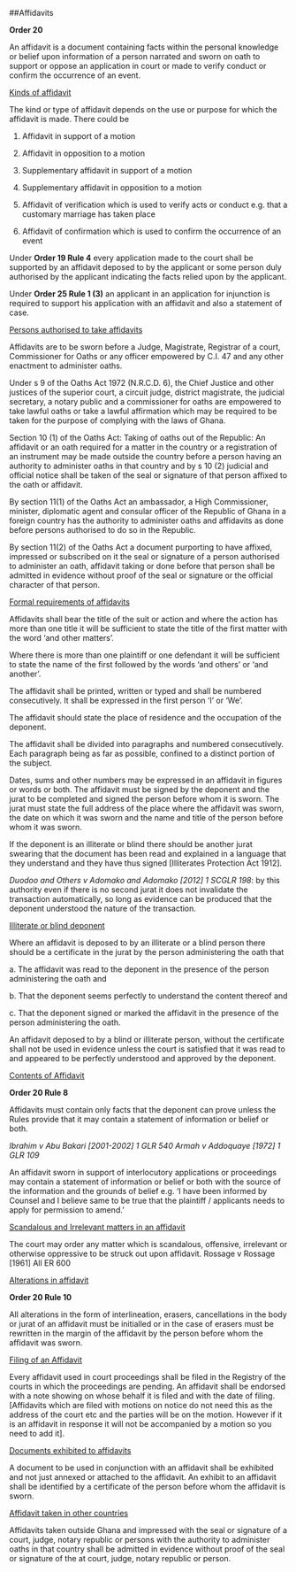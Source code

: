 
##Affidavits 

**Order 20**   

An affidavit is a document containing facts within the personal knowledge or belief upon information of a person narrated and sworn on oath to support or oppose an application in court or made to verify conduct or confirm the occurrence of an event. 

<u>Kinds of affidavit</u>

The kind or type of affidavit depends on the use or purpose for which the affidavit is made. There could be 

1. Affidavit in support of a motion

2. Affidavit in opposition to a motion 

3. Supplementary affidavit in support of a motion 

4. Supplementary affidavit in opposition to a motion

5. Affidavit of verification which is used to verify acts or conduct e.g. that a customary marriage has taken place

6. Affidavit of confirmation which is used to confirm the occurrence of an event 

Under **Order 19 Rule 4** every application made to the court shall be supported by an affidavit deposed to by the applicant or some person duly authorised by the applicant indicating the facts relied upon by the applicant.

Under **Order 25 Rule 1 (3)** an applicant in an application for injunction is required to support his application with an affidavit and also a statement of case.

<u>Persons authorised to take affidavits</u>

Affidavits are to be sworn before a Judge, Magistrate, Registrar of a court, Commissioner for Oaths or any officer empowered by C.I. 47 and any other enactment to administer oaths.

Under s 9 of the Oaths Act 1972 (N.R.C.D. 6), the Chief Justice and other justices of the superior court, a circuit judge, district magistrate, the judicial secretary, a notary public and a commissioner for oaths are empowered to take lawful oaths or take a lawful affirmation which may be required to be taken for the purpose of complying with the laws of Ghana. 

Section 10 (1) of the Oaths Act: Taking of oaths out of the Republic: An affidavit or an oath required for a matter in the country or a registration of an instrument may be made outside the country before a person having an authority to administer oaths in that country and by s 10 (2) judicial and official notice shall be taken of the seal or signature of that person affixed to the oath or affidavit. 

By section 11(1) of the Oaths Act an ambassador, a High Commissioner, minister, diplomatic agent and consular officer of the Republic of Ghana in a foreign country has the authority to administer oaths and affidavits as done before persons authorised to do so in the Republic.

By section 11(2) of the Oaths Act a document purporting to have affixed, impressed or subscribed on it the seal or signature of a person authorised to administer an oath, affidavit taking or done before that person shall be admitted in evidence without proof of the seal or signature or the official character of that person. 

<u>Formal requirements of affidavits</u>

Affidavits shall bear the title of the suit or action and where the action has more than one title it will be sufficient to state the title of the first matter with the word ‘and other matters’. 

Where there is more than one plaintiff or one defendant it will be sufficient to state the name of the first followed by the words ‘and others’ or ‘and another’. 

The affidavit shall be printed, written or typed and shall be numbered consecutively. It shall be expressed in the first person ‘I’ or ‘We’. 

The affidavit should state the place of residence and the occupation of the deponent. 

The affidavit shall be divided into paragraphs and numbered consecutively. Each paragraph being as far as possible, confined to a distinct portion of the subject. 

Dates, sums and other numbers may be expressed in an affidavit in figures or words or both. The affidavit must be signed by the deponent and the jurat to be completed and signed the person before whom it is sworn. The jurat must state the full address of the place where the affidavit was sworn, the date on which it was sworn and the name and title of the person before whom it was sworn. 

If the deponent is an illiterate or blind there should be another jurat swearing that the document has been read and explained in a language that they understand and they have thus signed [Illiterates Protection Act 1912]. 

*Duodoo and Others v Adomako and Adomako [2012] 1 SCGLR 198*: by this authority even if there is no second jurat it does not invalidate the transaction automatically, so long as evidence can be produced that the deponent understood the nature of the transaction.

<u>Illiterate or blind deponent</u>

Where an affidavit is deposed to by an illiterate or a blind person there should be a certificate in the jurat by the person administering the oath that 

a.	The affidavit was read to the deponent in the presence of the person administering the oath and 

b.	That the deponent seems perfectly to understand the content thereof and

c.	That the deponent  signed or marked the affidavit in the presence of the person administering the oath.

An affidavit deposed to by a blind or illiterate person, without the certificate shall not be used in evidence unless the court is satisfied that it was read to and appeared to be perfectly understood and approved by the deponent. 

<u>Contents of Affidavit</u>

**Order 20 Rule 8**

Affidavits must contain only facts that the deponent can prove unless the Rules provide that it may contain a statement of information or belief or both. 

*Ibrahim v Abu Bakari [2001-2002] 1 GLR 540*
*Armah v Addoquaye [1972] 1 GLR 109*

An affidavit sworn in support of interlocutory applications or proceedings may contain a statement of information or belief or both with the source of the information and the grounds of belief e.g. ‘I have been informed by Counsel and I believe same to be true that the plaintiff / applicants needs to apply for permission to amend.’

<u>Scandalous and Irrelevant matters in an affidavit</u>

The court may order any matter which is scandalous, offensive, irrelevant or otherwise oppressive to be struck out upon affidavit. Rossage v Rossage [1961] All ER 600

<u>Alterations in affidavit</u>

**Order 20 Rule 10**

All alterations in the form of interlineation, erasers, cancellations in the body or jurat of an affidavit must be initialled or in the case of erasers must be rewritten in the margin of the affidavit by the person before whom the affidavit was sworn. 

<u>Filing of an Affidavit</u>

Every affidavit used in court proceedings shall be filed in the Registry of the courts in which the proceedings are pending. An affidavit shall be endorsed with a note showing on whose behalf it is filed and with the date of filing. [Affidavits which are filed with motions on notice do not need this as the address of the court etc and the parties will be on the motion. However if it is an affidavit in response it will not be accompanied by a motion so you need to add it].

<u>Documents exhibited to affidavits</u>

A document to be used in conjunction with an affidavit shall be exhibited and not just annexed or attached to the affidavit. An exhibit to an affidavit shall be identified by a certificate of the person before whom the affidavit is sworn.

<u>Affidavit taken in other countries</u>

Affidavits taken outside Ghana and impressed with the seal or signature of a court, judge, notary republic or persons with the authority to administer oaths in that country shall be admitted in evidence without proof of the seal or signature of the at court, judge, notary republic or person. 